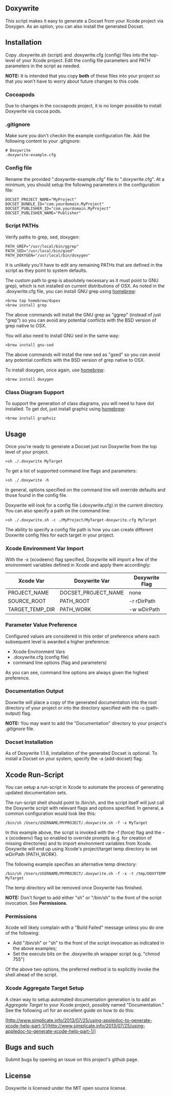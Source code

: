 ## Doxywrite

This script makes it easy to generate a Docset from your Xcode project via Doxygen. As an option, you can also install the generated Docset.

## Installation

Copy .doxywrite.sh (script) and .doxywrite.cfg (config) files into the top-level of your Xcode project. Edit the config file parameters and PATH parameters in the script as needed.

**NOTE:** It is intended that you copy **both** of these files into your project so that you won't have to worry about future changes to this code.

### Cocoapods
Due to changes in the cocoapods project, it is no longer possible to install Doxywrite via cocoa pods.

### .gitignore
Make sure you don't checkin the example configuration file. Add the following content to your .gitignore:

	# Doxywrite
	.doxywrite-example.cfg


### Config file
Rename the provided ".doxywrite-example.cfg" file to ".doxywrite.cfg". At a minimum, you should setup the following parameters in the configuration file:

	DOCSET_PROJECT_NAME="MyProject"
	DOCSET_BUNDLE_ID="com.yourdomain.MyProject"
	DOCSET_PUBLISHER_ID="com.yourdomain.MyProject"
	DOCSET_PUBLISHER_NAME="Publisher"


### Script PATHs
Verify paths to grep, sed, doxygen:

	PATH_GREP="/usr/local/bin/ggrep"
	PATH_SED="/usr/local/bin/gsed"
	PATH_DOXYGEN="/usr/local/bin/doxygen"

It is unlikely you'll have to edit any remaining PATHs that are defined in the script as they point to system defaults.

The custom path to grep is absolutely necessary as it must point to GNU grep), which is not installed on current distributions of OSX. As noted in the .doxywrite.cfg file, you can install GNU grep using [homebrew](http://brew.sh/):

	>brew tap homebrew/dupes
	>brew install grep

The above commands will install the GNU grep as "ggrep" (instead of just "grep") so you can avoid any potential conflicts with the BSD version of grep native to OSX.

You will also need to install GNU sed in the same way:

	>brew install gnu-sed

The above commands will install the new sed as "gsed" so you can avoid any potential conflicts with the BSD version of grep native to OSX.

To install doxygen, once again, use [homebrew](http://brew.sh/):

	>brew install doxygen

### Class Diagram Support
To support the generation of class diagrams, you will need to have dot installed. To get dot, just install graphiz using [homebrew](http://brew.sh/):

	>brew install graphviz

## Usage
Once you're ready to generate a Docset just run Doxywrite from the top level of your project.

	>sh ./.doxywrite MyTarget

To get a list of supported command line flags and parameters:

	>sh ./.doxywrite -h

In general, options specified on the command line will override defaults and those found in the config file.

Doxywrite will look for a config file (.doxywrite.cfg) in the current directory. You can also specify a path on the command line:

	>sh ./.doxywrite.sh -c ./MyProject/MyTarget-doxywrite.cfg MyTarget

The ability to specify a config file path is how you can create different Doxwrite config files for each target in your project.

### Xcode Environment Var Import
With the -x (xcodeenv) flag specified, Doxywrite will import a few of the environment variables defined in Xcode and apply them accordingly:

Xcode Var          | Doxywrite Var        | Doxywrite Flag
---------          | -------------        | --------------
PROJECT_NAME       | DOCSET_PROJECT_NAME  | none
SOURCE_ROOT        | PATH_ROOT            | -r rDirPath
TARGET_TEMP_DIR    | PATH_WORK            | -w wDirPath

### Parameter Value Preference
Configured values are considered in this order of preference where each subsequent level is awarded a higher preference:

* Xcode Environment Vars
* .doxywrite.cfg (config file)
* command line options (flag and parameters)

As you can see, command line options are always given the highest preference.

### Documentation Output
Doxwrite will place a copy of the generated documentation into the root directory of your project or into the directory specified with the -o (path-output) flag.

**NOTE:** You may want to add the "Documentation" directory to your project's *.gitignore* file.

### Docset Installation
As of Doxywrite 1.1.8, installation of the generated Docset is optional. To install a Docset on your system, specify the -a (add-docset) flag.

## Xcode Run-Script
You can setup a run-script in Xcode to automate the process of generating updated documentation sets.

The run-script shell should point to /bin/sh, and the script itself will just call the Doxywrite script with relevant flags and options specified. In general, a common configuration would look like this:

	/bin/sh /Users/USERNAME/MYPROJECT/.doxywrite.sh -f -x MyTarget

In this example above, the script is invoked with the -f (force) flag and the -x (xcodeenv) flag so enabled to override prompts (e.g. for creation of missing directories) and to import environment variables from Xcode. Doxywrite will end up using Xcode's project/target temp directory to set wDirPath (PATH_WORK).

The following example specifies an alternative temp directory:

	/bin/sh /Users/USERNAME/MYPROJECT/.doxywrite.sh -f -x -t /tmp/DOXYTEMP MyTarget

The temp directory will be removed once Doxywrite has finished.

**NOTE:** Don't forget to add either "sh" or "/bin/sh" to the front of the script invocation. See **Permissions**.

### Permissions
Xcode will likely complain with a "Build Failed" message unless you do one of the following:

* Add "/bin/sh" or "sh" to the front of the script invocation as indicated in the above examples;
* Set the execute bits on the .doxywrite.sh wrapper script (e.g. "chmod 755")

Of the above two options, the preferred method is to explicitly invoke the shell ahead of the script.


### Xcode Aggregate Target Setup
A clean way to setup automated documentation generation is to add an *Aggregate Target* to your Xcode project, possibly named "Documentation." See the following url for an excellent guide on how to do this:

[http://www.simplicate.info/2013/07/25/using-appledoc-to-generate-xcode-help-part-1/](http://www.simplicate.info/2013/07/25/using-appledoc-to-generate-xcode-help-part-1/)

## Bugs and such

Submit bugs by opening an issue on this project's github page.

## License

Doxywrite is licensed under the MIT open source license.

